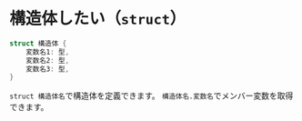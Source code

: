 # 構造体したい（``struct``）

```rust
struct 構造体 {
    変数名1: 型,
    変数名2: 型,
    変数名3: 型,
}
```

``struct 構造体名``で構造体を定義できます。
``構造体名.変数名``でメンバー変数を取得できます。
